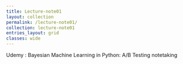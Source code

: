```yaml
---
title: Lecture-note01
layout: collection
permalink: /lecture-note01/
collection: lecture-note01
entries_layout: grid
classes: wide
---
```


Udemy : Bayesian Machine Learning in Python: A/B Testing notetaking
